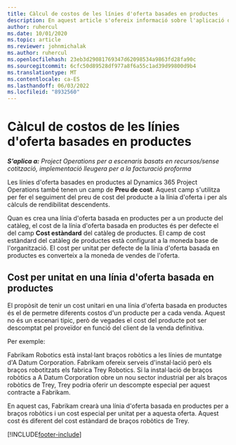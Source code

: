 ```yaml
---
title: Càlcul de costos de les línies d'oferta basades en productes
description: En aquest article s'ofereix informació sobre l'aplicació d'un preu de cost a una línia d'oferta basada en productes.
author: ruhercul
ms.date: 10/01/2020
ms.topic: article
ms.reviewer: johnmichalak
ms.author: ruhercul
ms.openlocfilehash: 23eb3d29081769347d62098534a9863fd28fa90c
ms.sourcegitcommit: 6cfc50d89528df977a8f6a55c1ad39d99800d9b4
ms.translationtype: MT
ms.contentlocale: ca-ES
ms.lasthandoff: 06/03/2022
ms.locfileid: "8932560"
---
```

# <a name="costing-product-based-quote-lines"></a>Càlcul de costos de les línies d'oferta basades en productes

_**S'aplica a:** Project Operations per a escenaris basats en recursos/sense cotització, implementació lleugera per a la facturació proforma_


Les línies d'oferta basades en productes al Dynamics 365 Project Operations també tenen un camp de **Preu de cost**. Aquest camp s'utilitza per fer el seguiment del preu de cost del producte a la línia d'oferta i per als càlculs de rendibilitat descendents.

Quan es crea una línia d'oferta basada en productes per a un producte del catàleg, el cost de la línia d'oferta basada en productes és per defecte el del camp **Cost estàndard** del catàleg de productes. El camp de cost estàndard del catàleg de productes està configurat a la moneda base de l'organització. El cost per unitat per defecte de la línia d'oferta basada en productes es converteix a la moneda de vendes de l'oferta.

## <a name="unit-cost-on-a-product-based-quote-line"></a>Cost per unitat en una línia d'oferta basada en productes

El propòsit de tenir un cost unitari en una línia d'oferta basada en productes és el de permetre diferents costos d'un producte per a cada venda. Aquest no és un escenari tipic, però de vegades el cost del producte pot ser descomptat pel proveïdor en funció del client de la venda definitiva.

Per exemple:

Fabrikam Robotics està instal·lant braços robòtics a les línies de muntatge d'A Datum Corporation. Fabrikam ofereix serveis d'instal·lació però els braços robotitzats els fabrica Trey Robotics. Si la instal·lació de braços robòtics a A Datum Corporation obre un nou sector industrial per als braços robòtics de Trey, Trey podria oferir un descompte especial per aquest contracte a Fabrikam.

En aquest cas, Fabrikam crearà una línia d'oferta basada en productes per a braços robòtics i un cost especial per unitat per a aquesta oferta. Aquest cost és diferent del cost estàndard de braços robòtics de Trey.


[!INCLUDE[footer-include](../../includes/footer-banner.md)]